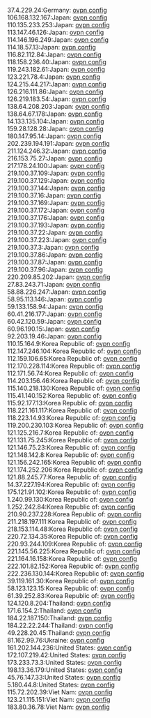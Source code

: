 37.4.229.24:Germany: [ovpn config](vpn/37_4_229_24.ovpn)  
106.168.132.167:Japan: [ovpn config](vpn/106_168_132_167.ovpn)  
110.135.233.253:Japan: [ovpn config](vpn/110_135_233_253.ovpn)  
113.147.46.126:Japan: [ovpn config](vpn/113_147_46_126.ovpn)  
114.146.196.249:Japan: [ovpn config](vpn/114_146_196_249.ovpn)  
114.18.57.13:Japan: [ovpn config](vpn/114_18_57_13.ovpn)  
116.82.112.84:Japan: [ovpn config](vpn/116_82_112_84.ovpn)  
118.158.236.40:Japan: [ovpn config](vpn/118_158_236_40.ovpn)  
119.243.182.61:Japan: [ovpn config](vpn/119_243_182_61.ovpn)  
123.221.78.4:Japan: [ovpn config](vpn/123_221_78_4.ovpn)  
124.215.44.217:Japan: [ovpn config](vpn/124_215_44_217.ovpn)  
126.216.111.86:Japan: [ovpn config](vpn/126_216_111_86.ovpn)  
126.219.183.54:Japan: [ovpn config](vpn/126_219_183_54.ovpn)  
138.64.208.203:Japan: [ovpn config](vpn/138_64_208_203.ovpn)  
138.64.67.178:Japan: [ovpn config](vpn/138_64_67_178.ovpn)  
14.133.135.104:Japan: [ovpn config](vpn/14_133_135_104.ovpn)  
159.28.128.28:Japan: [ovpn config](vpn/159_28_128_28.ovpn)  
180.147.95.14:Japan: [ovpn config](vpn/180_147_95_14.ovpn)  
202.239.194.191:Japan: [ovpn config](vpn/202_239_194_191.ovpn)  
211.124.246.32:Japan: [ovpn config](vpn/211_124_246_32.ovpn)  
216.153.75.27:Japan: [ovpn config](vpn/216_153_75_27.ovpn)  
217.178.24.100:Japan: [ovpn config](vpn/217_178_24_100.ovpn)  
219.100.37.109:Japan: [ovpn config](vpn/219_100_37_109.ovpn)  
219.100.37.129:Japan: [ovpn config](vpn/219_100_37_129.ovpn)  
219.100.37.144:Japan: [ovpn config](vpn/219_100_37_144.ovpn)  
219.100.37.16:Japan: [ovpn config](vpn/219_100_37_16.ovpn)  
219.100.37.169:Japan: [ovpn config](vpn/219_100_37_169.ovpn)  
219.100.37.172:Japan: [ovpn config](vpn/219_100_37_172.ovpn)  
219.100.37.176:Japan: [ovpn config](vpn/219_100_37_176.ovpn)  
219.100.37.193:Japan: [ovpn config](vpn/219_100_37_193.ovpn)  
219.100.37.22:Japan: [ovpn config](vpn/219_100_37_22.ovpn)  
219.100.37.223:Japan: [ovpn config](vpn/219_100_37_223.ovpn)  
219.100.37.3:Japan: [ovpn config](vpn/219_100_37_3.ovpn)  
219.100.37.86:Japan: [ovpn config](vpn/219_100_37_86.ovpn)  
219.100.37.87:Japan: [ovpn config](vpn/219_100_37_87.ovpn)  
219.100.37.96:Japan: [ovpn config](vpn/219_100_37_96.ovpn)  
220.209.85.202:Japan: [ovpn config](vpn/220_209_85_202.ovpn)  
27.83.243.71:Japan: [ovpn config](vpn/27_83_243_71.ovpn)  
58.88.226.247:Japan: [ovpn config](vpn/58_88_226_247.ovpn)  
58.95.113.146:Japan: [ovpn config](vpn/58_95_113_146.ovpn)  
59.133.158.94:Japan: [ovpn config](vpn/59_133_158_94.ovpn)  
60.41.216.177:Japan: [ovpn config](vpn/60_41_216_177.ovpn)  
60.42.120.59:Japan: [ovpn config](vpn/60_42_120_59.ovpn)  
60.96.190.15:Japan: [ovpn config](vpn/60_96_190_15.ovpn)  
92.203.19.46:Japan: [ovpn config](vpn/92_203_19_46.ovpn)  
110.15.164.9:Korea Republic of: [ovpn config](vpn/110_15_164_9.ovpn)  
112.147.246.104:Korea Republic of: [ovpn config](vpn/112_147_246_104.ovpn)  
112.159.106.65:Korea Republic of: [ovpn config](vpn/112_159_106_65.ovpn)  
112.170.228.114:Korea Republic of: [ovpn config](vpn/112_170_228_114.ovpn)  
112.171.56.74:Korea Republic of: [ovpn config](vpn/112_171_56_74.ovpn)  
114.203.156.46:Korea Republic of: [ovpn config](vpn/114_203_156_46.ovpn)  
115.140.218.130:Korea Republic of: [ovpn config](vpn/115_140_218_130.ovpn)  
115.41.140.152:Korea Republic of: [ovpn config](vpn/115_41_140_152.ovpn)  
115.92.177.13:Korea Republic of: [ovpn config](vpn/115_92_177_13.ovpn)  
118.221.161.117:Korea Republic of: [ovpn config](vpn/118_221_161_117.ovpn)  
118.223.14.93:Korea Republic of: [ovpn config](vpn/118_223_14_93.ovpn)  
119.200.230.103:Korea Republic of: [ovpn config](vpn/119_200_230_103.ovpn)  
121.125.216.7:Korea Republic of: [ovpn config](vpn/121_125_216_7.ovpn)  
121.131.75.245:Korea Republic of: [ovpn config](vpn/121_131_75_245.ovpn)  
121.146.75.23:Korea Republic of: [ovpn config](vpn/121_146_75_23.ovpn)  
121.148.142.8:Korea Republic of: [ovpn config](vpn/121_148_142_8.ovpn)  
121.156.242.165:Korea Republic of: [ovpn config](vpn/121_156_242_165.ovpn)  
121.174.252.206:Korea Republic of: [ovpn config](vpn/121_174_252_206.ovpn)  
121.88.245.77:Korea Republic of: [ovpn config](vpn/121_88_245_77.ovpn)  
14.37.227.194:Korea Republic of: [ovpn config](vpn/14_37_227_194.ovpn)  
175.121.91.102:Korea Republic of: [ovpn config](vpn/175_121_91_102.ovpn)  
1.240.99.130:Korea Republic of: [ovpn config](vpn/1_240_99_130.ovpn)  
1.252.242.84:Korea Republic of: [ovpn config](vpn/1_252_242_84.ovpn)  
210.90.237.228:Korea Republic of: [ovpn config](vpn/210_90_237_228.ovpn)  
211.218.197.111:Korea Republic of: [ovpn config](vpn/211_218_197_111.ovpn)  
218.153.114.48:Korea Republic of: [ovpn config](vpn/218_153_114_48.ovpn)  
220.72.134.35:Korea Republic of: [ovpn config](vpn/220_72_134_35.ovpn)  
220.93.244.109:Korea Republic of: [ovpn config](vpn/220_93_244_109.ovpn)  
221.145.56.225:Korea Republic of: [ovpn config](vpn/221_145_56_225.ovpn)  
221.164.16.158:Korea Republic of: [ovpn config](vpn/221_164_16_158.ovpn)  
222.101.82.152:Korea Republic of: [ovpn config](vpn/222_101_82_152.ovpn)  
222.236.130.144:Korea Republic of: [ovpn config](vpn/222_236_130_144.ovpn)  
39.119.161.30:Korea Republic of: [ovpn config](vpn/39_119_161_30.ovpn)  
58.123.123.15:Korea Republic of: [ovpn config](vpn/58_123_123_15.ovpn)  
61.39.252.83:Korea Republic of: [ovpn config](vpn/61_39_252_83.ovpn)  
124.120.8.204:Thailand: [ovpn config](vpn/124_120_8_204.ovpn)  
171.6.154.2:Thailand: [ovpn config](vpn/171_6_154_2.ovpn)  
184.22.187.150:Thailand: [ovpn config](vpn/184_22_187_150.ovpn)  
184.22.22.244:Thailand: [ovpn config](vpn/184_22_22_244.ovpn)  
49.228.20.45:Thailand: [ovpn config](vpn/49_228_20_45.ovpn)  
81.162.99.76:Ukraine: [ovpn config](vpn/81_162_99_76.ovpn)  
161.202.144.236:United States: [ovpn config](vpn/161_202_144_236.ovpn)  
172.107.219.42:United States: [ovpn config](vpn/172_107_219_42.ovpn)  
173.233.73.3:United States: [ovpn config](vpn/173_233_73_3.ovpn)  
198.13.36.179:United States: [ovpn config](vpn/198_13_36_179.ovpn)  
45.76.147.33:United States: [ovpn config](vpn/45_76_147_33.ovpn)  
5.180.44.8:United States: [ovpn config](vpn/5_180_44_8.ovpn)  
115.72.202.39:Viet Nam: [ovpn config](vpn/115_72_202_39.ovpn)  
123.21.115.151:Viet Nam: [ovpn config](vpn/123_21_115_151.ovpn)  
183.80.36.78:Viet Nam: [ovpn config](vpn/183_80_36_78.ovpn)  
